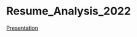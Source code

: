 # Resume_Analysis_2022

[Presentation](https://docs.google.com/presentation/d/1iDg4JMb3imPDLVvcOpUeJ6z8DhvaCZ0shX8HrLiEGIc/edit#slide=id.p)
